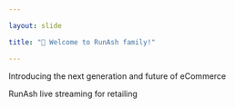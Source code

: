 ```yaml
---

layout: slide

title: "👋 Welcome to RunAsh family!"

---
```


Introducing the next generation and future of eCommerce 

RunAsh live streaming for retailing 
